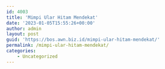 ```yaml
---
id: 4003
title: 'Mimpi Ular Hitam Mendekat'
date: '2023-01-05T15:55:26+00:00'
author: admin
layout: post
guid: 'https://bos.awn.biz.id/mimpi-ular-hitam-mendekat/'
permalink: /mimpi-ular-hitam-mendekat/
categories:
    - Uncategorized
---
```


